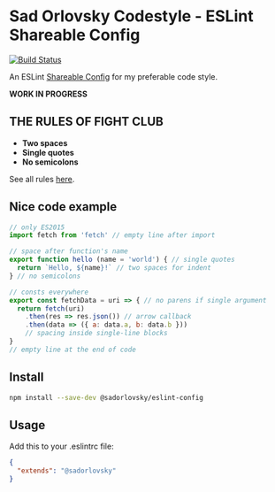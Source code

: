 # Sad Orlovsky Codestyle - ESLint Shareable Config

[![Build Status](https://travis-ci.org/sadorlovsky/codestyle.svg)](https://travis-ci.org/sadorlovsky/codestyle)

An ESLint [Shareable Config](http://eslint.org/docs/developer-guide/shareable-configs) for my preferable code style.

**WORK IN PROGRESS**

## THE RULES OF FIGHT CLUB

- **Two spaces**
- **Single quotes**
- **No semicolons**

See all rules [here](index.js#L25).

## Nice code example

```javascript
// only ES2015
import fetch from 'fetch' // empty line after import

// space after function's name
export function hello (name = 'world') { // single quotes
  return `Hello, ${name}!` // two spaces for indent
} // no semicolons

// consts everywhere
export const fetchData = uri => { // no parens if single argument
  return fetch(uri)
    .then(res => res.json()) // arrow callback
    .then(data => ({ a: data.a, b: data.b }))
    // spacing inside single-line blocks
}
// empty line at the end of code
```

## Install

```bash
npm install --save-dev @sadorlovsky/eslint-config
```

## Usage

Add this to your .eslintrc file:

```json
{
  "extends": "@sadorlovsky"
}
```
